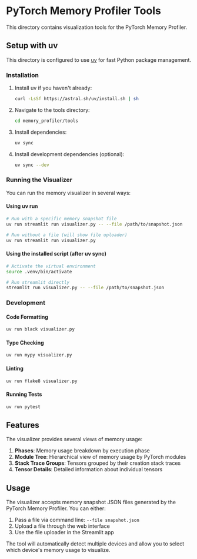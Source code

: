 # PyTorch Memory Profiler Tools

This directory contains visualization tools for the PyTorch Memory Profiler.

## Setup with uv

This directory is configured to use [uv](https://github.com/astral-sh/uv) for fast Python package management.

### Installation

1. Install uv if you haven't already:
   ```bash
   curl -LsSf https://astral.sh/uv/install.sh | sh
   ```

2. Navigate to the tools directory:
   ```bash
   cd memory_profiler/tools
   ```

3. Install dependencies:
   ```bash
   uv sync
   ```

4. Install development dependencies (optional):
   ```bash
   uv sync --dev
   ```

### Running the Visualizer

You can run the memory visualizer in several ways:

#### Using uv run
```bash
# Run with a specific memory snapshot file
uv run streamlit run visualizer.py -- --file /path/to/snapshot.json

# Run without a file (will show file uploader)
uv run streamlit run visualizer.py
```

#### Using the installed script (after uv sync)
```bash
# Activate the virtual environment
source .venv/bin/activate

# Run streamlit directly
streamlit run visualizer.py -- --file /path/to/snapshot.json
```

### Development

#### Code Formatting
```bash
uv run black visualizer.py
```

#### Type Checking
```bash
uv run mypy visualizer.py
```

#### Linting
```bash
uv run flake8 visualizer.py
```

#### Running Tests
```bash
uv run pytest
```

## Features

The visualizer provides several views of memory usage:

1. **Phases**: Memory usage breakdown by execution phase
2. **Module Tree**: Hierarchical view of memory usage by PyTorch modules
3. **Stack Trace Groups**: Tensors grouped by their creation stack traces
4. **Tensor Details**: Detailed information about individual tensors

## Usage

The visualizer accepts memory snapshot JSON files generated by the PyTorch Memory Profiler. You can either:

1. Pass a file via command line: `--file snapshot.json`
2. Upload a file through the web interface
3. Use the file uploader in the Streamlit app

The tool will automatically detect multiple devices and allow you to select which device's memory usage to visualize. 
